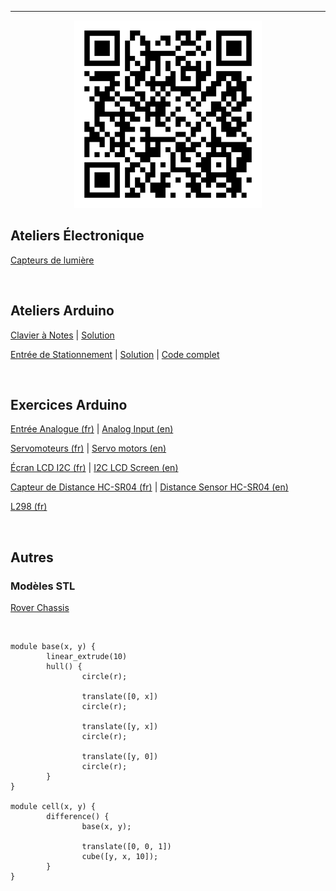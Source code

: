 

---

<p align="center">
    <img src="./assets/qrcode.png" width="300px"/>
</p>

## Ateliers Électronique

[Capteurs de lumière](./docs/Détecteur_de_lumière/laboratoire.pdf)

<br/>

## Ateliers Arduino

[Clavier à Notes](./docs/clavier_a_notes/laboratoire.pdf) | 
[Solution](./docs/clavier_a_notes/solution.pdf)

[Entrée de Stationnement](./docs/Entrée_de_stationnement/laboratoire.pdf) |
[Solution](./docs/Entrée_de_stationnement/solution.pdf) |
[Code complet](./docs/Entrée_de_stationnement/code.pdf)

<br/>

## Exercices Arduino

[Entrée Analogue (fr)](./docs/potentiometre/laboratoire_fr.pdf) | 
[Analog Input (en)](./docs/potentiometre/laboratoire_en.pdf)

[Servomoteurs (fr)](./docs/intro_servo/laboratoire_fr.pdf) | 
[Servo motors (en)](./docs/intro_servo/laboratoire_en.pdf) 

[Écran LCD I2C (fr)](./docs/LCD_I2C/laboratoire_fr.pdf) |
[I2C LCD Screen (en)](./docs/LCD_I2C/laboratoire_en.pdf)

[Capteur de Distance HC-SR04 (fr)](./docs/HC-SR04/laboratoire.pdf) |
[Distance Sensor HC-SR04 (en)](./docs/HC-SR04/laboratoire_en.pdf)

[L298 (fr)](./docs/l298/laboratoire.pdf)

<br/>


## Autres

### Modèles STL

[Rover Chassis](./assets/models/rover_chassis.stl)

<br/> 



```scad
module base(x, y) {
        linear_extrude(10)
        hull() {
                circle(r);

                translate([0, x])
                circle(r);

                translate([y, x])
                circle(r);

                translate([y, 0])
                circle(r);
        }
}

module cell(x, y) {
        difference() {
                base(x, y);

                translate([0, 0, 1])
                cube([y, x, 10]);
        }
}

```